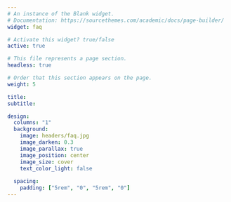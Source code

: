 ```yaml
---
# An instance of the Blank widget.
# Documentation: https://sourcethemes.com/academic/docs/page-builder/
widget: faq

# Activate this widget? true/false
active: true

# This file represents a page section.
headless: true

# Order that this section appears on the page.
weight: 5

title: 
subtitle:

design:
  columns: "1"
  background:
    image: headers/faq.jpg
    image_darken: 0.3
    image_parallax: true
    image_position: center
    image_size: cover
    text_color_light: false
    
  spacing:
    padding: ["5rem", "0", "5rem", "0"]
---
```

